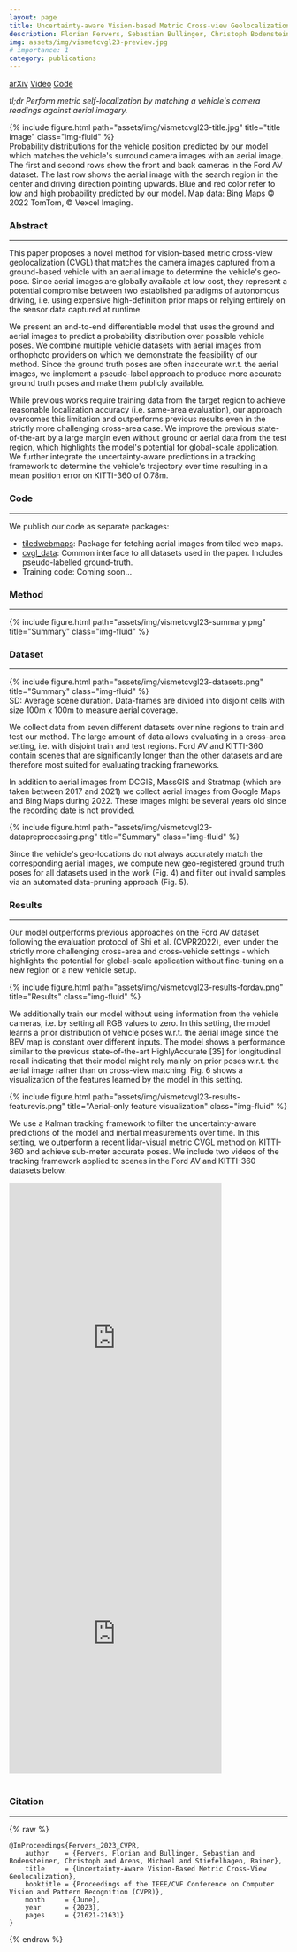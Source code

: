 ```yaml
---
layout: page
title: Uncertainty-aware Vision-based Metric Cross-view Geolocalization
description: Florian Fervers, Sebastian Bullinger, Christoph Bodensteiner, Michael Arens, Rainer Stiefelhagen<br>CVPR 2023
img: assets/img/vismetcvgl23-preview.jpg
# importance: 1
category: publications
---
```


<a href="https://arxiv.org/abs/2211.12145" class="btn btn-sm z-depth-0" role="button">arXiv</a> <a href="https://www.youtube.com/watch?v=1vHFiA0prL0" class="btn btn-sm z-depth-0" role="button">Video</a> <a href="/projects/vismetcvgl23/#code" class="btn btn-sm z-depth-0" role="button">Code</a>


*tl;dr Perform metric self-localization by matching a vehicle's camera readings against aerial imagery.*

<div class="row justify-content-sm-center">
    <div class="col-sm-12 mt-3 mt-md-0">
        {% include figure.html path="assets/img/vismetcvgl23-title.jpg" title="title image" class="img-fluid" %}
        <figcaption class="caption">Probability distributions for the vehicle position predicted by our model which matches the vehicle's surround camera images with an aerial image. The first and second rows show the front and back cameras in the Ford AV dataset. The last row shows the aerial image with the search region in the center and driving direction pointing upwards. Blue and red color refer to low and high probability predicted by our model. Map data: Bing Maps © 2022 TomTom, © Vexcel Imaging.</figcaption>
    </div>
</div>

### Abstract
---

This paper proposes a novel method for vision-based metric cross-view geolocalization (CVGL) that matches the camera images captured from a ground-based vehicle with an aerial image to determine the vehicle's geo-pose. Since aerial images are globally available at low cost, they represent a potential compromise between two established paradigms of autonomous driving, i.e. using expensive high-definition prior maps or relying entirely on the sensor data captured at runtime.

We present an end-to-end differentiable model that uses the ground and aerial images to predict a probability distribution over possible vehicle poses. We combine multiple vehicle datasets with aerial images from orthophoto providers on which we demonstrate the feasibility of our method. Since the ground truth poses are often inaccurate w.r.t. the aerial images, we implement a pseudo-label approach to produce more accurate ground truth poses and make them publicly available.

While previous works require training data from the target region to achieve reasonable localization accuracy (i.e. same-area evaluation), our approach overcomes this limitation and outperforms previous results even in the strictly more challenging cross-area case. We improve the previous state-of-the-art by a large margin even without ground or aerial data from the test region, which highlights the model's potential for global-scale application. We further integrate the uncertainty-aware predictions in a tracking framework to determine the vehicle's trajectory over time resulting in a mean position error on KITTI-360 of 0.78m.

### Code
---

We publish our code as separate packages:

- [tiledwebmaps](https://github.com/fferflo/tiledwebmaps): Package for fetching aerial images from tiled web maps.
- [cvgl_data](https://github.com/fferflo/cvgl_data): Common interface to all datasets used in the paper. Includes pseudo-labelled ground-truth.
- Training code: Coming soon...

### Method
---

<div class="row justify-content-sm-center">
    <div class="col-sm-7 mt-3 mt-md-0">
        {% include figure.html path="assets/img/vismetcvgl23-summary.png" title="Summary" class="img-fluid" %}
    </div>
</div>

### Dataset
---

<div class="row justify-content-sm-center">
    <div class="col-sm-12 mt-3 mt-md-0">
        {% include figure.html path="assets/img/vismetcvgl23-datasets.png" title="Summary" class="img-fluid" %}
        <figcaption class="caption">SD: Average scene duration. Data-frames are divided into disjoint cells with size 100m x 100m to measure aerial coverage.</figcaption>
    </div>
</div>

We collect data from seven different datasets over nine regions to train and test our method. The large amount of data allows evaluating in a cross-area setting, i.e. with disjoint train and test regions. Ford AV and KITTI-360 contain scenes that are significantly longer than the other datasets and are therefore most suited for evaluating tracking frameworks.

In addition to aerial images from DCGIS, MassGIS and Stratmap (which are taken between 2017 and 2021) we collect aerial images from Google Maps and Bing Maps during 2022. These images might be several years old since the recording date is not provided.

<div class="row justify-content-sm-center">
    <div class="col-sm-12 mt-3 mt-md-0">
        {% include figure.html path="assets/img/vismetcvgl23-datapreprocessing.png" title="Summary" class="img-fluid" %}
    </div>
</div>

Since the vehicle's geo-locations do not always accurately match the corresponding aerial images, we compute new geo-registered ground truth poses for all datasets used in the work (Fig. 4) and filter out invalid samples via an automated data-pruning approach (Fig. 5).

### Results
---

Our model outperforms previous approaches on the Ford AV dataset following the evaluation protocol of Shi et al. (CVPR2022), even under the strictly more challenging cross-area and cross-vehicle settings - which highlights the potential for global-scale application without fine-tuning on a new region or a new vehicle setup.

<div class="row justify-content-sm-center">
    {% include figure.html path="assets/img/vismetcvgl23-results-fordav.png" title="Results" class="img-fluid" %}
</div>

We additionally train our model without using information from the vehicle cameras, i.e. by setting all RGB values to zero. In this setting, the model learns a prior distribution of vehicle poses w.r.t. the aerial image since the BEV map is constant over different inputs. The model shows a performance similar to the previous state-of-the-art HighlyAccurate [35] for longitudinal recall indicating that their model might rely mainly on prior poses w.r.t. the aerial image rather than on cross-view matching. Fig. 6 shows a visualization of the features learned by the model in this setting.

<div class="row justify-content-sm-center">
    <div class="col-sm-7 mt-3 mt-md-0">
        {% include figure.html path="assets/img/vismetcvgl23-results-featurevis.png" title="Aerial-only feature visualization" class="img-fluid" %}
    </div>
</div>

We use a Kalman tracking framework to filter the uncertainty-aware predictions of the model and inertial measurements over time. In this setting, we outperform a recent lidar-visual metric CVGL method on KITTI-360 and achieve sub-meter accurate poses. We include two videos of the tracking framework applied to scenes in the Ford AV and KITTI-360 datasets below.

<div class="row justify-content-sm-center">
    <div class="col-sm-6 mt-3 mt-md-0">
        <iframe width="384" height="582" src="https://www.youtube.com/embed/JAo3Dh8wLcE" title="YouTube video player" frameborder="0" allow="accelerometer; autoplay; clipboard-write; encrypted-media; gyroscope; picture-in-picture" allowfullscreen></iframe>
    </div>
    <div class="col-sm-6 mt-3 mt-md-0">
        <iframe width="384" height="486" src="https://www.youtube.com/embed/yTR3Wlu6Hdc" title="YouTube video player" frameborder="0" allow="accelerometer; autoplay; clipboard-write; encrypted-media; gyroscope; picture-in-picture" allowfullscreen></iframe>
    </div>
</div>

<br>

### Citation
---

{% raw %}
```
@InProceedings{Fervers_2023_CVPR,
    author    = {Fervers, Florian and Bullinger, Sebastian and Bodensteiner, Christoph and Arens, Michael and Stiefelhagen, Rainer},
    title     = {Uncertainty-Aware Vision-Based Metric Cross-View Geolocalization},
    booktitle = {Proceedings of the IEEE/CVF Conference on Computer Vision and Pattern Recognition (CVPR)},
    month     = {June},
    year      = {2023},
    pages     = {21621-21631}
}
```
{% endraw %}
